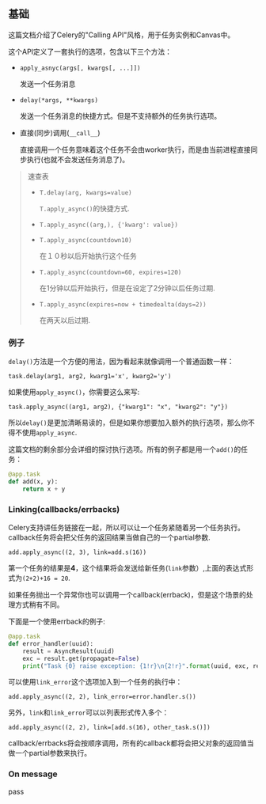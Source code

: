 ## 基础

这篇文档介绍了Celery的"Calling API"风格，用于任务实例和Canvas中。

这个API定义了一套执行的选项，包含以下三个方法：

- `apply_asnyc(args[, kwargs[, ...]])`

    发送一个任务消息

- `delay(*args, **kwargs)`

    发送一个任务消息的快捷方式。但是不支持额外的任务执行选项。

- 直接(同步)调用(`__call__`)

    直接调用一个任务意味着这个任务不会由worker执行，而是由当前进程直接同步执行(也就不会发送任务消息了)。

> 速查表
> - `T.delay(arg, kwargs=value)`
>   
>   `T.apply_async()`的快捷方式.
>
> - `T.apply_async((arg,), {'kwarg': value})`
>   
> - `T.apply_async(countdown10)`
>   
>   在１０秒以后开始执行这个任务
>
> - `T.apply_async(countdown=60, expires=120)`
> 
>   在1分钟以后开始执行，但是在设定了2分钟以后任务过期.
> 
> - `T.apply_async(expires=now + timedealta(days=2))`
>
>   在两天以后过期.

### 例子

`delay()`方法是一个方便的用法，因为看起来就像调用一个普通函数一样：

`task.delay(arg1, arg2, kwarg1='x', kwarg2='y')`

如果使用`apply_async()`，你需要这么来写:

`task.apply_async((arg1, arg2), {"kwarg1": "x", "kwarg2": "y"})`

所以`delay()`是更加清晰易读的，但是如果你想要加入额外的执行选项，那么你不得不使用`apply_async`.

这篇文档的剩余部分会详细的探讨执行选项。所有的例子都是用一个`add()`的任务：

```python
@app.task
def add(x, y):
    return x + y
```

### Linking(callbacks/errbacks)

Celery支持讲任务链接在一起，所以可以让一个任务紧随着另一个任务执行。callback任务将会把父任务的返回结果当做自己的一个partial参数.

`add.apply_async((2, 3), link=add.s(16))`

第一个任务的结果是**4**，这个结果将会发送给新任务(`link`参数）,上面的表达式形式为`(2+2)+16 = 20`.

如果任务抛出一个异常你也可以调用一个callback(errback)，但是这个场景的处理方式稍有不同。

下面是一个使用errback的例子:

```python
@app.task
def error_handler(uuid):
    result = AsyncResult(uuid)
    exc = result.get(propagate=False)
    print("Task {0} raise exception: {1!r}\n{2!r}".format(uuid, exc, result.traceback))
```

可以使用`link_error`这个选项加入到一个任务的执行中：

`add.apply_async((2, 2), link_error=error.handler.s())`

另外，`link`和`link_error`可以以列表形式传入多个：

`add.apply_async((2, 2), link=[add.s(16), other_task.s()])`

callback/errbacks将会按顺序调用，所有的callback都将会把父对象的返回值当做一个partial参数来执行。

### On message

pass
